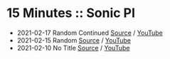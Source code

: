 # 15 Minutes :: Sonic PI

- 2021-02-17 Random Continued [Source](samples/20210217.rb) / [YouTube](https://youtu.be/UatylegMGRE) 
- 2021-02-15 Random [Source](samples/20210215.rb) / [YouTube](https://youtu.be/DqAggP0Rwrs) 
- 2021-02-10 No Title [Source](samples/20210210.rb) / [YouTube](https://youtu.be/rHkLXi8onDg) 
